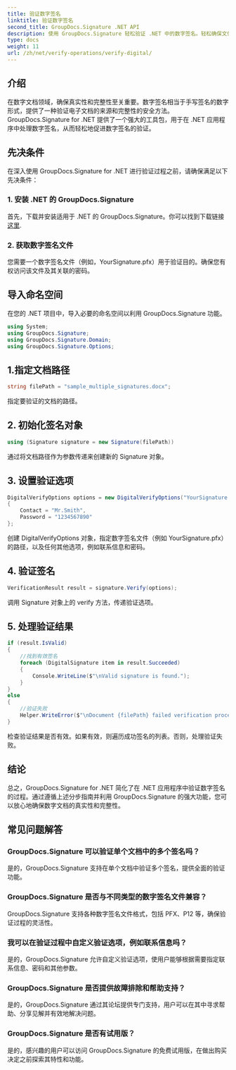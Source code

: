 ```yaml
---
title: 验证数字签名
linktitle: 验证数字签名
second_title: GroupDocs.Signature .NET API
description: 使用 GroupDocs.Signature 轻松验证 .NET 中的数字签名。轻松确保文件的真实性和完整性。
type: docs
weight: 11
url: /zh/net/verify-operations/verify-digital/
---
```

## 介绍
在数字文档领域，确保真实性和完整性至关重要。数字签名相当于手写签名的数字形式，提供了一种验证电子文档的来源和完整性的安全方法。 GroupDocs.Signature for .NET 提供了一个强大的工具包，用于在 .NET 应用程序中处理数字签名，从而轻松地促进数字签名的验证。
## 先决条件
在深入使用 GroupDocs.Signature for .NET 进行验证过程之前，请确保满足以下先决条件：
### 1. 安装 .NET 的 GroupDocs.Signature
首先，下载并安装适用于 .NET 的 GroupDocs.Signature。你可以找到下载链接[这里](https://releases.groupdocs.com/signature/net/).
### 2. 获取数字签名文件
您需要一个数字签名文件（例如，YourSignature.pfx）用于验证目的。确保您有权访问该文件及其关联的密码。

## 导入命名空间
在您的 .NET 项目中，导入必要的命名空间以利用 GroupDocs.Signature 功能。

```csharp
using System;
using GroupDocs.Signature;
using GroupDocs.Signature.Domain;
using GroupDocs.Signature.Options;
```
## 1.指定文档路径
```csharp
string filePath = "sample_multiple_signatures.docx";
```
指定要验证的文档的路径。
## 2. 初始化签名对象
```csharp
using (Signature signature = new Signature(filePath))
```
通过将文档路径作为参数传递来创建新的 Signature 对象。
## 3. 设置验证选项
```csharp
DigitalVerifyOptions options = new DigitalVerifyOptions("YourSignature.pfx")
{
    Contact = "Mr.Smith",
    Password = "1234567890"
};
```
创建 DigitalVerifyOptions 对象，指定数字签名文件（例如 YourSignature.pfx）的路径，以及任何其他选项，例如联系信息和密码。
## 4. 验证签名
```csharp
VerificationResult result = signature.Verify(options);
```
调用 Signature 对象上的 verify 方法，传递验证选项。
## 5. 处理验证结果
```csharp
if (result.IsValid)
{
    //找到有效签名
    foreach (DigitalSignature item in result.Succeeded)
    {
        Console.WriteLine($"\nValid signature is found.");
    }
}
else
{
    //验证失败
    Helper.WriteError($"\nDocument {filePath} failed verification process.");
}
```
检查验证结果是否有效。如果有效，则遍历成功签名的列表。否则，处理验证失败。

## 结论
总之，GroupDocs.Signature for .NET 简化了在 .NET 应用程序中验证数字签名的过程。通过遵循上述分步指南并利用 GroupDocs.Signature 的强大功能，您可以放心地确保数字文档的真实性和完整性。
## 常见问题解答
### GroupDocs.Signature 可以验证单个文档中的多个签名吗？
是的，GroupDocs.Signature 支持在单个文档中验证多个签名，提供全面的验证功能。
### GroupDocs.Signature 是否与不同类型的数字签名文件兼容？
GroupDocs.Signature 支持各种数字签名文件格式，包括 PFX、P12 等，确保验证过程的灵活性。
### 我可以在验证过程中自定义验证选项，例如联系信息吗？
是的，GroupDocs.Signature 允许自定义验证选项，使用户能够根据需要指定联系信息、密码和其他参数。
### GroupDocs.Signature 是否提供故障排除和帮助支持？
是的，GroupDocs.Signature 通过其论坛提供专门支持，用户可以在其中寻求帮助、分享见解并有效地解决问题。
### GroupDocs.Signature 是否有试用版？
是的，感兴趣的用户可以访问 GroupDocs.Signature 的免费试用版，在做出购买决定之前探索其特性和功能。